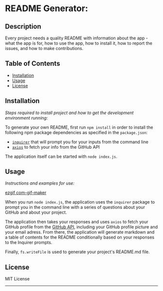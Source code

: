 # README Generator:

## Description 
  

  Every  project needs a quality README with information about the app - what the app is for, how to use the app, how to install it, how to report the issues, and how to make contributions.


## Table of Contents
* [Installation](#installation)
* [Usage](#usage)
* [License](#license)
  

## Installation

*Steps required to install project and how to get the development environment running:*

To generate your own README, first run `npm install` in order to install the following npm package dependencies as specified in the `package.json`:
  * [`inquirer`](https://www.npmjs.com/package/inquirer) that will prompt you for your inputs from the command line 
  * [`axios`](https://www.npmjs.com/package/axios) to fetch your info from the GitHub API

The application itself can be started with `node index.js`.


## Usage 

*Instructions and examples for use:*

[ezgif com-gif-maker](https://user-images.githubusercontent.com/71414528/102160570-86787a80-3e3a-11eb-932c-1850c66ee36c.gif)


When you run `node index.js`, the application uses the `inquirer` package to prompt you in the command line with a series of questions about your GitHub and about your project.

The application then takes your responses and uses `axios` to fetch your GitHub profile from the [GitHub API](https://developer.github.com/v3/), including your GitHub profile picture and your email adress.
From there, the application will generate markdown and a table of contents for the README conditionally based on your responses to the Inquirer prompts.

Finally, `fs.writeFile` is used to generate your project's README.md file. 

## License

MIT License

---

